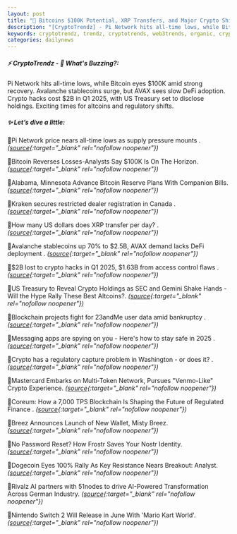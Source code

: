 ```yaml
---
layout: post
title: "🌇 Bitcoins $100K Potential, XRP Transfers, and Major Crypto Shifts"
description: "[CryptoTrendz] - Pi Network hits all-time lows, while Bitcoin eyes $100K amid strong recovery. Avalanche stablecoins surge, but AVAX sees slow DeFi adoption. Crypto hacks cost $2B in Q1 2025, with US Treasury set to disclose holdings. Exciting times for altcoins and regulatory shifts."
keywords: cryptotrendz, trendz, cryptotrends, web3trends, organic, crypto, SEC, AI, Bitcoin, Network, Africa, Canada, stablecoins, XRP
categories: dailynews
---
```


##### ⚡ CryptoTrendz - 📌 *What's Buzzing?:*

Pi Network hits all-time lows, while Bitcoin eyes $100K amid strong recovery. Avalanche stablecoins surge, but AVAX sees slow DeFi adoption. Crypto hacks cost $2B in Q1 2025, with US Treasury set to disclose holdings. Exciting times for altcoins and regulatory shifts.

##### ✨ *Let’s dive a little:*


🔹Pi Network price nears all-time lows as supply pressure mounts . *([source](https://s.avyag.com/mteb){:target="_blank" rel="nofollow noopener"})*

🔹Bitcoin Reverses Losses-Analysts Say $100K Is On The Horizon. *([source](https://s.avyag.com/42x0){:target="_blank" rel="nofollow noopener"})*

🔹Alabama, Minnesota Advance Bitcoin Reserve Plans With Companion Bills. *([source](https://s.avyag.com/xzto){:target="_blank" rel="nofollow noopener"})*

🔹Kraken secures restricted dealer registration in Canada . *([source](https://s.avyag.com/tayu){:target="_blank" rel="nofollow noopener"})*

🔹How many US dollars does XRP transfer per day? . *([source](https://s.avyag.com/beqh){:target="_blank" rel="nofollow noopener"})*

🔹Avalanche stablecoins up 70% to $2.5B, AVAX demand lacks DeFi deployment . *([source](https://s.avyag.com/0bfx){:target="_blank" rel="nofollow noopener"})*

🔹$2B lost to crypto hacks in Q1 2025, $1.63B from access control flaws . *([source](https://s.avyag.com/hppl){:target="_blank" rel="nofollow noopener"})*

🔹US Treasury to Reveal Crypto Holdings as SEC and Gemini Shake Hands - Will the Hype Rally These Best Altcoins?. *([source](https://s.avyag.com/badq){:target="_blank" rel="nofollow noopener"})*

🔹Blockchain projects fight for 23andMe user data amid bankruptcy . *([source](https://s.avyag.com/soga){:target="_blank" rel="nofollow noopener"})*

🔹Messaging apps are spying on you - Here's how to stay safe in 2025 . *([source](https://s.avyag.com/02dg){:target="_blank" rel="nofollow noopener"})*

🔹Crypto has a regulatory capture problem in Washington - or does it? . *([source](https://s.avyag.com/lv45){:target="_blank" rel="nofollow noopener"})*

🔹Mastercard Embarks on Multi-Token Network, Pursues "Venmo-Like" Crypto Experience. *([source](https://s.avyag.com/pafl){:target="_blank" rel="nofollow noopener"})*

🔹Coreum: How a 7,000 TPS Blockchain Is Shaping the Future of Regulated Finance . *([source](https://s.avyag.com/i4v1){:target="_blank" rel="nofollow noopener"})*

🔹Breez Announces Launch of New Wallet, Misty Breez. *([source](https://s.avyag.com/aerj){:target="_blank" rel="nofollow noopener"})*

🔹No Password Reset? How Frostr Saves Your Nostr Identity. *([source](https://s.avyag.com/ko0g){:target="_blank" rel="nofollow noopener"})*

🔹Dogecoin Eyes 100% Rally As Key Resistance Nears Breakout: Analyst. *([source](https://s.avyag.com/gbly){:target="_blank" rel="nofollow noopener"})*

🔹Rivalz AI partners with 51nodes to drive AI-Powered Transformation Across German Industry. *([source](https://s.avyag.com/uvmk){:target="_blank" rel="nofollow noopener"})*

🔹Nintendo Switch 2 Will Release in June With 'Mario Kart World'. *([source](https://s.avyag.com/ffz7){:target="_blank" rel="nofollow noopener"})*
